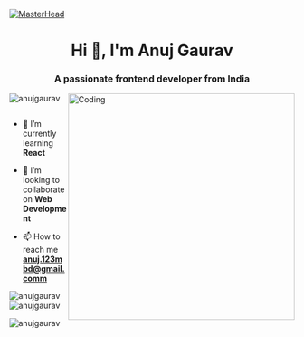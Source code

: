 [![MasterHead](https://img.freepik.com/premium-vector/colorful-banner-with-hands-working-computer-different-electronic-gadgets-devices-symbols-programming-software-development-program-coding_198278-4192.jpg?w=1380)](https://github.com/amanyddv)

<h1 align="center">Hi 👋, I'm Anuj Gaurav</h1>
<h3 align="center">A passionate frontend developer from India</h3>
<img align="right" alt="Coding" width="400" src="https://cdn.dribbble.com/users/1162077/screenshots/3848914/programmer.gif">

<p align="left"> <img src="https://komarev.com/ghpvc/?username=anujgaurav&label=Profile%20views&color=0e75b6&style=flat" alt="anujgaurav" /> </p>

<p align="left"> <a href="https://twitter.com/AnujGaurav17" target="blank"><img src="https://img.shields.io/twitter/follow/?logo=twitter&style=for-the-badge" alt="" /></a> </p>

- 🌱 I’m currently learning **React**

- 👯 I’m looking to collaborate on **Web Development**

- 📫 How to reach me **anuj.123mbd@gmail.comm**




<p><img align="left" src="https://github-readme-stats.vercel.app/api/top-langs?username=anujgauarv&show_icons=true&locale=en&layout=compact" alt="anujgaurav" /></p>

<p>&nbsp;<img align="center" src="https://github-readme-stats.vercel.app/api?username=anujgaurav&show_icons=true&locale=en" alt="anujgaurav" /></p>

<p><img align="center" src="https://github-readme-streak-stats.herokuapp.com/?user=anujgaurav&" alt="anujgaurav" /></p>
